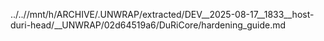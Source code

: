 ../..//mnt/h/ARCHIVE/.UNWRAP/extracted/DEV__2025-08-17__1833__host-duri-head/__UNWRAP/02d64519a6/DuRiCore/hardening_guide.md